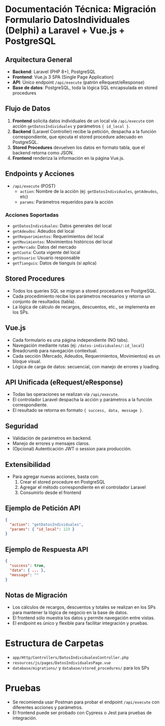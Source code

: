 # Documentación Técnica: Migración Formulario DatosIndividuales (Delphi) a Laravel + Vue.js + PostgreSQL

## Arquitectura General
- **Backend**: Laravel (PHP 8+), PostgreSQL
- **Frontend**: Vue.js 3 SPA (Single Page Application)
- **API**: Único endpoint `/api/execute` (patrón eRequest/eResponse)
- **Base de datos**: PostgreSQL, toda la lógica SQL encapsulada en stored procedures

## Flujo de Datos
1. **Frontend** solicita datos individuales de un local vía `/api/execute` con acción `getDatosIndividuales` y parámetros `{ id_local }`.
2. **Backend** (Laravel Controller) recibe la petición, despacha a la función correspondiente, que ejecuta el stored procedure adecuado en PostgreSQL.
3. **Stored Procedures** devuelven los datos en formato tabla, que el backend retorna como JSON.
4. **Frontend** renderiza la información en la página Vue.js.

## Endpoints y Acciones
- `/api/execute` (POST)
  - `action`: Nombre de la acción (ej: `getDatosIndividuales`, `getAdeudos`, etc)
  - `params`: Parámetros requeridos para la acción

### Acciones Soportadas
- `getDatosIndividuales`: Datos generales del local
- `getAdeudos`: Adeudos del local
- `getRequerimientos`: Requerimientos del local
- `getMovimientos`: Movimientos históricos del local
- `getMercado`: Datos del mercado
- `getCuota`: Cuota vigente del local
- `getUsuario`: Usuario responsable
- `getTianguis`: Datos de tianguis (si aplica)

## Stored Procedures
- Todos los queries SQL se migran a stored procedures en PostgreSQL.
- Cada procedimiento recibe los parámetros necesarios y retorna un conjunto de resultados (tabla).
- La lógica de cálculo de recargos, descuentos, etc., se implementa en los SPs.

## Vue.js
- Cada formulario es una página independiente (NO tabs).
- Navegación mediante rutas (ej: `/datos-individuales/:id_local`)
- Breadcrumb para navegación contextual.
- Cada sección (Mercado, Adeudos, Requerimientos, Movimientos) es un bloque visual.
- Lógica de carga de datos: secuencial, con manejo de errores y loading.

## API Unificada (eRequest/eResponse)
- Todas las operaciones se realizan vía `/api/execute`.
- El controlador Laravel despacha la acción y parámetros a la función correspondiente.
- El resultado se retorna en formato `{ success, data, message }`.

## Seguridad
- Validación de parámetros en backend.
- Manejo de errores y mensajes claros.
- (Opcional) Autenticación JWT o session para producción.

## Extensibilidad
- Para agregar nuevas acciones, basta con:
  1. Crear el stored procedure en PostgreSQL
  2. Agregar el método correspondiente en el controlador Laravel
  3. Consumirlo desde el frontend

## Ejemplo de Petición API
```json
{
  "action": "getDatosIndividuales",
  "params": { "id_local": 123 }
}
```

## Ejemplo de Respuesta API
```json
{
  "success": true,
  "data": { ... },
  "message": ""
}
```

## Notas de Migración
- Los cálculos de recargos, descuentos y totales se realizan en los SPs para mantener la lógica de negocio en la base de datos.
- El frontend sólo muestra los datos y permite navegación entre vistas.
- El endpoint es único y flexible para facilitar integración y pruebas.

# Estructura de Carpetas
- `app/Http/Controllers/DatosIndividualesController.php`
- `resources/js/pages/DatosIndividualesPage.vue`
- `database/migrations/` y `database/stored_procedures/` para los SPs

# Pruebas
- Se recomienda usar Postman para probar el endpoint `/api/execute` con diferentes acciones y parámetros.
- El frontend puede ser probado con Cypress o Jest para pruebas de integración.
